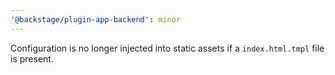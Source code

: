 ```yaml
---
'@backstage/plugin-app-backend': minor
---
```


Configuration is no longer injected into static assets if a `index.html.tmpl` file is present.
